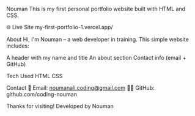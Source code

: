 Nouman
This is my first personal portfolio website built with HTML and CSS.

🌐 Live Site
my-first-portfolio-1.vercel.app/


About
Hi, I'm Nouman – a web developer in training.
This simple website includes:

A header with my name and title
An about section
Contact info (email + GitHub)

Tech Used
HTML
CSS

Contact
📧 Email: noumanali.coding@gmail.com
🧑‍💻 GitHub: github.com/coding-nouman

Thanks for visiting!
Developed by Nouman